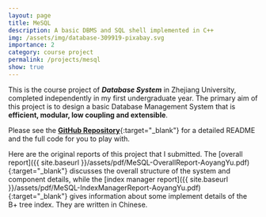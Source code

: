 ```yaml
---
layout: page
title: MeSQL
description: A basic DBMS and SQL shell implemented in C++
img: /assets/img/database-309919-pixabay.svg
importance: 2
category: course project
permalink: /projects/mesql
show: true
---
```


This is the course project of _**Database System**_ in Zhejiang University, completed independently in my first undergraduate year. The primary aim of this project is to design a basic Database Management System that is **efficient, modular, low coupling and extensible**.

Please see the [**GitHub Repository**](https://github.com/permui/MeSQL){:target="_blank"} for a detailed README and the full code for you to play with.

Here are the original reports of this project that I submitted. The [overall report]({{ site.baseurl }}/assets/pdf/MeSQL-OverallReport-AoyangYu.pdf){:target="_blank"} discusses the overall structure of the system and component details, while the [index manager report]({{ site.baseurl }}/assets/pdf/MeSQL-IndexManagerReport-AoyangYu.pdf){:target="_blank"} gives information about some implement details of the B+ tree index. They are written in Chinese.